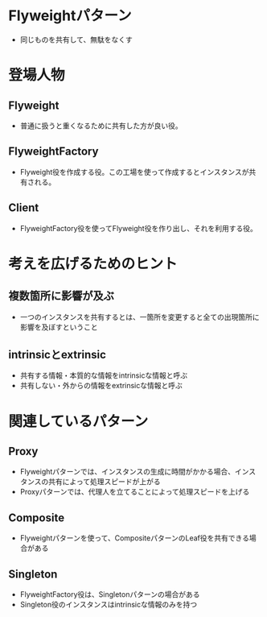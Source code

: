 # Flyweightパターン
- 同じものを共有して、無駄をなくす

# 登場人物
## Flyweight
- 普通に扱うと重くなるために共有した方が良い役。

## FlyweightFactory
- Flyweight役を作成する役。この工場を使って作成するとインスタンスが共有される。

## Client
- FlyweightFactory役を使ってFlyweight役を作り出し、それを利用する役。

# 考えを広げるためのヒント
## 複数箇所に影響が及ぶ
- 一つのインスタンスを共有するとは、一箇所を変更すると全ての出現箇所に影響を及ぼすということ

## intrinsicとextrinsic
- 共有する情報・本質的な情報をintrinsicな情報と呼ぶ
- 共有しない・外からの情報をextrinsicな情報と呼ぶ

# 関連しているパターン
## Proxy
- Flyweightパターンでは、インスタンスの生成に時間がかかる場合、インスタンスの共有によって処理スピードが上がる
- Proxyパターンでは、代理人を立てることによって処理スピードを上げる

## Composite
- Flyweightパターンを使って、CompositeパターンのLeaf役を共有できる場合がある

## Singleton
- FlyweightFactory役は、Singletonパターンの場合がある
- Singleton役のインスタンスはintrinsicな情報のみを持つ
